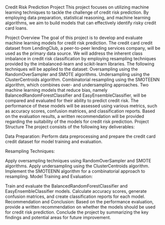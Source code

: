 Credit Risk Prediction Project
This project focuses on utilizing machine learning techniques to tackle the challenge of credit risk prediction. By employing data preparation, statistical reasoning, and machine learning algorithms, we aim to build models that can effectively identify risky credit card loans.

Project Overview
The goal of this project is to develop and evaluate machine learning models for credit risk prediction.
The credit card credit dataset from LendingClub, a peer-to-peer lending services company, will be used as the primary data source.
We will address the inherent class imbalance in credit risk classification by employing resampling techniques provided by the imbalanced-learn and scikit-learn libraries.
The following techniques will be applied to the dataset:
Oversampling using the RandomOverSampler and SMOTE algorithms.
Undersampling using the ClusterCentroids algorithm.
Combinatorial resampling using the SMOTEENN algorithm, which combines over- and undersampling approaches.
Two machine learning models that reduce bias, namely BalancedRandomForestClassifier and EasyEnsembleClassifier, will be compared and evaluated for their ability to predict credit risk.
The performance of these models will be assessed using various metrics, such as accuracy scores, confusion matrices, and classification reports.
Based on the evaluation results, a written recommendation will be provided regarding the suitability of the models for credit risk prediction.
Project Structure
The project consists of the following key deliverables:

Data Preparation: Perform data preprocessing and prepare the credit card credit dataset for model training and evaluation.

Resampling Techniques:

Apply oversampling techniques using RandomOverSampler and SMOTE algorithms.
Apply undersampling using the ClusterCentroids algorithm.
Implement the SMOTEENN algorithm for a combinatorial approach to resampling.
Model Training and Evaluation:

Train and evaluate the BalancedRandomForestClassifier and EasyEnsembleClassifier models.
Calculate accuracy scores, generate confusion matrices, and create classification reports for each model.
Recommendation and Conclusion: Based on the performance evaluation, provide a written recommendation on whether the models should be used for credit risk prediction. Conclude the project by summarizing the key findings and potential areas for future improvement.

